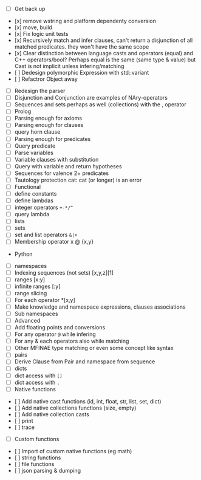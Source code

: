 - [ ] Get back up 
-    [x] remove wstring and platform dependenty conversion 
-    [x] move, build
-    [x] Fix logic unit tests
-    [x] Recursively match and infer clauses, can't return a disjunction of all matched predicates. they won't have the same scope
-    [x] Clear distinction between language casts and operators (equal) and C++ operators/bool? Perhaps equal is the same (same type & value) but Cast is not implicit unless infering/matching
-    [ ] Dedesign polymorphic Expression with std::variant 
-    [ ] Refactror Object away 
- [ ] Redesign the parser 
-   [ ] Disjunction and Conjunction are examples of NAry-operators 
-   [ ] Sequences and sets perhaps as well (collections) with the , operator 
- [ ] Prolog 
-   [ ] Parsing enough for axioms
-   [ ] Parsing enough for clauses
-   [ ] query horn clause 
-   [ ] Parsing enough for predicates
-   [ ] Query predicate  
-   [ ] Parse variables 
-   [ ] Variable clauses with substitution 
-   [ ] Query with variable and return hypotheses
-   [ ] Sequences for valence 2+ predicates 
-   [ ] Tautology protection cat: cat (or longer) is an error 
- [ ] Functional 
-   [ ] define constants 
-   [ ] define lambdas 
-   [ ] integer operators `+-*/^` 
-   [ ] query lambda
-   [ ] lists 
-   [ ] sets 
-   [ ] set and list operators `&|+`
-   [ ] Membership operator x @ {x,y}
- Python
-   [ ] namespaces
-   [ ] Indexing sequences (not sets)  [x,y,z][1]
-   [ ] ranges [x:y] 
-   [ ] infinite ranges [:y]
-   [ ] range slicing
-   [ ] For each operator *[x,y]
-   [ ] Make knowledge and namespace expressions, clauses associations 
-   [ ] Sub namespaces
- [ ] Advanced
-   [ ] Add floating points and conversions
-   [ ] For any operator `@` while infering 
-   [ ] For any & each operators also while matching 
-   [ ] Other MFINAE type matching or even some concept like syntax 
-   [ ] pairs 
-   [ ] Derive Clause from Pair and namespace from sequence
-   [ ] dicts 
-   [ ] dict access with `[]`
-   [ ] dict access with `.`
- [ ] Native functions
-    [ ] Add native cast functions (id, int, float, str, list, set, dict)
-    [ ] Add native collections functions (size, empty)
-    [ ] Add native collection casts
-    [ ] print
-    [ ] trace 
- [ ] Custom functions
-    [ ] Import of custom native functions (eg math)
-    [ ] string functions 
-    [ ] file functions 
-    [ ] json parsing & dumping 

